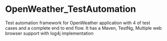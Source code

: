 # OpenWeather_TestAutomation
 Test automation framework for OpenWeather application with 4 of test cases and a complete end to end flow. It has a Maven, TestNg, Multiple web browser support with log4j implementation
